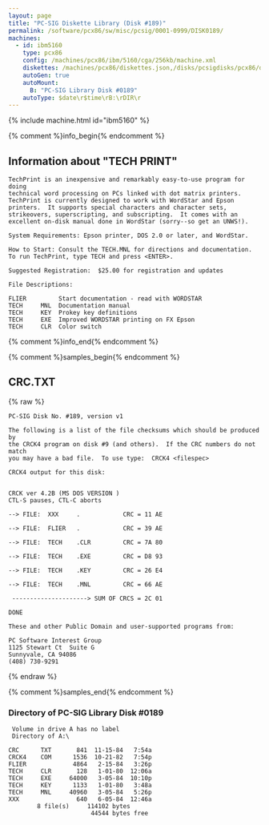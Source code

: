 ```yaml
---
layout: page
title: "PC-SIG Diskette Library (Disk #189)"
permalink: /software/pcx86/sw/misc/pcsig/0001-0999/DISK0189/
machines:
  - id: ibm5160
    type: pcx86
    config: /machines/pcx86/ibm/5160/cga/256kb/machine.xml
    diskettes: /machines/pcx86/diskettes.json,/disks/pcsigdisks/pcx86/diskettes.json
    autoGen: true
    autoMount:
      B: "PC-SIG Library Disk #0189"
    autoType: $date\r$time\rB:\rDIR\r
---
```


{% include machine.html id="ibm5160" %}

{% comment %}info_begin{% endcomment %}

## Information about "TECH PRINT"

    TechPrint is an inexpensive and remarkably easy-to-use program for doing
    technical word processing on PCs linked with dot matrix printers.
    TechPrint is currently designed to work with WordStar and Epson
    printers.  It supports special characters and character sets,
    strikeovers, superscripting, and subscripting.  It comes with an
    excellent on-disk manual done in WordStar (sorry--so get an UNWS!).
    
    System Requirements: Epson printer, DOS 2.0 or later, and WordStar.
    
    How to Start: Consult the TECH.MNL for directions and documentation.
    To run TechPrint, type TECH and press <ENTER>.
    
    Suggested Registration:  $25.00 for registration and updates
    
    File Descriptions:
    
    FLIER         Start documentation - read with WORDSTAR
    TECH     MNL  Documentation manual
    TECH     KEY  Prokey key definitions
    TECH     EXE  Improved WORDSTAR printing on FX Epson
    TECH     CLR  Color switch
{% comment %}info_end{% endcomment %}

{% comment %}samples_begin{% endcomment %}

## CRC.TXT

{% raw %}
```
PC-SIG Disk No. #189, version v1 

The following is a list of the file checksums which should be produced by
the CRCK4 program on disk #9 (and others).  If the CRC numbers do not match
you may have a bad file.  To use type:  CRCK4 <filespec>

CRCK4 output for this disk:


CRCK ver 4.2B (MS DOS VERSION )
CTL-S pauses, CTL-C aborts

--> FILE:  XXX     .            CRC = 11 AE

--> FILE:  FLIER   .            CRC = 39 AE

--> FILE:  TECH    .CLR         CRC = 7A 80

--> FILE:  TECH    .EXE         CRC = D8 93

--> FILE:  TECH    .KEY         CRC = 26 E4

--> FILE:  TECH    .MNL         CRC = 66 AE

 ---------------------> SUM OF CRCS = 2C 01

DONE

These and other Public Domain and user-supported programs from:

PC Software Interest Group
1125 Stewart Ct  Suite G
Sunnyvale, CA 94086
(408) 730-9291
```
{% endraw %}

{% comment %}samples_end{% endcomment %}

### Directory of PC-SIG Library Disk #0189

     Volume in drive A has no label
     Directory of A:\

    CRC      TXT       841  11-15-84   7:54a
    CRCK4    COM      1536  10-21-82   7:54p
    FLIER             4864   2-15-84   3:26p
    TECH     CLR       128   1-01-80  12:06a
    TECH     EXE     64000   3-05-84  10:10p
    TECH     KEY      1133   1-01-80   3:48a
    TECH     MNL     40960   3-05-84   5:26p
    XXX                640   6-05-84  12:46a
            8 file(s)     114102 bytes
                           44544 bytes free
